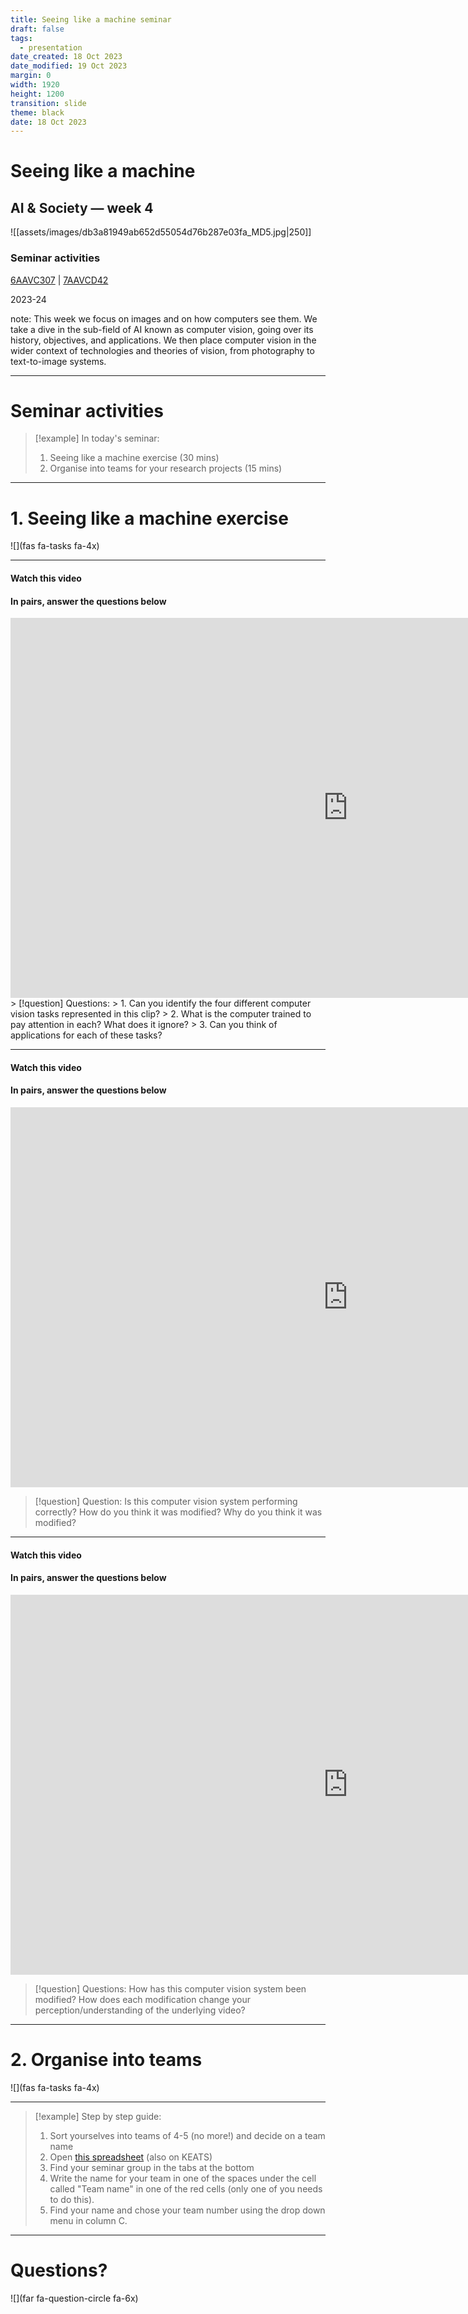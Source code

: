 ```yaml
---
title: Seeing like a machine seminar
draft: false
tags:
  - presentation
date_created: 18 Oct 2023
date_modified: 19 Oct 2023
margin: 0
width: 1920
height: 1200
transition: slide
theme: black
date: 18 Oct 2023
---
```



# Seeing like a machine
## AI & Society ― week 4

![[assets/images/db3a81949ab652d55054d76b287e03fa_MD5.jpg|250]]

### Seminar activities

[6AAVC307](https://keats.kcl.ac.uk/course/view.php?id=110858) | [7AAVCD42](https://keats.kcl.ac.uk/course/view.php?id=108767)

2023-24

note:
This week we focus on images and on how computers see them. We take a dive in the sub-field of AI known as computer vision, going over its history, objectives, and applications. We then place computer vision in the wider context of technologies and theories of vision, from photography to text-to-image systems. 

---

# Seminar activities
> [!example] In today's seminar:  
> 1. Seeing like a machine exercise (30 mins)
> 2. Organise into teams for your research projects (15 mins)


---

# 1. Seeing like a machine exercise 
![](fas fa-tasks fa-4x)

---
#### Watch this video
#### In pairs, answer the questions below
<iframe src="https://player.vimeo.com/video/693680467?h=68d0589b23&portrait=0" width="1080" height="608" frameborder="0" allow="autoplay; fullscreen; picture-in-picture" allowfullscreen></iframe>
> [!question] Questions:
> 1. Can you identify the four different computer vision tasks represented in this clip?
> 2. What is the computer trained to pay attention in each? What does it ignore?
> 3. Can you think of applications for each of these tasks?


---
#### Watch this video
#### In pairs, answer the questions below

<iframe src="https://player.vimeo.com/video/274059579?h=3e4ae0f3c3&title=0&byline=0&portrait=0" width="1080" height="608" frameborder="0" allow="autoplay; fullscreen; picture-in-picture" allowfullscreen></iframe>

> [!question] Question:
> Is this computer vision system performing correctly?
> How do you think it was modified?
> Why do you think it was modified?

---

#### Watch this video
#### In pairs, answer the questions below

<iframe src="https://player.vimeo.com/video/260781748?h=21d76cbfdd&title=0&byline=0&portrait=0" width="1080" height="608" frameborder="0" allow="autoplay; fullscreen; picture-in-picture" allowfullscreen></iframe>

> [!question] Questions:
> How has this computer vision system been modified?
> How does each modification change your perception/understanding of the underlying video?


---

# 2. Organise into teams
![](fas fa-tasks fa-4x)


---

> [!example] Step by step guide:  
> 1. Sort yourselves into teams of 4-5 (no more!) and decide on a team name
> 2. Open [this spreadsheet](https://emckclac-my.sharepoint.com/:x:/g/personal/k2259416_kcl_ac_uk/EfHxHraH79NMsPEN8hQhqdMBX9razfzrDG9pdsyTQW_vlQ?e=PlRD3B) (also on KEATS)
> 3. Find your seminar group in the tabs at the bottom
> 4. Write the name for your team in one of the spaces under the cell called "Team name" in one of the red cells (only one of you needs to do this).
> 5. Find your name and chose your team number using the drop down menu in column C.


---
<!-- slide bg="#304f5e" -->
# Questions?
![](far fa-question-circle fa-6x)